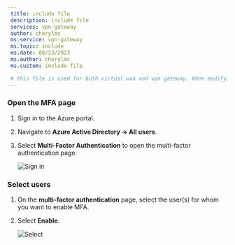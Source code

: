 ```yaml
---
 title: include file
 description: include file
 services: vpn-gateway
 author: cherylmc
 ms.service: vpn-gateway
 ms.topic: include
 ms.date: 08/23/2023
 ms.author: cherylmc
 ms.custom: include file

 # this file is used for both virtual wan and vpn gateway. When modifying, make sure that your changes work for both environments.
---
```


### <a name="mfa"></a>Open the MFA page

1. Sign in to the Azure portal.
2. Navigate to **Azure Active Directory -> All users**.
3. Select **Multi-Factor Authentication** to open the multi-factor authentication page.

   ![Sign in](./media/vpn-gateway-vwan-openvpn-azure-ad-mfa/mfa1.jpg)

### <a name="users"></a> Select users

1. On the **multi-factor authentication** page, select the user(s) for whom you want to enable MFA.
2. Select **Enable**.

   ![Select](./media/vpn-gateway-vwan-openvpn-azure-ad-mfa/mfa2.jpg)

